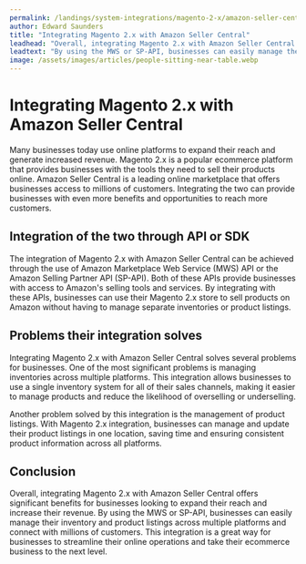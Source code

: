 ```yaml
---
permalink: /landings/system-integrations/magento-2-x/amazon-seller-central
author: Edward Saunders
title: "Integrating Magento 2.x with Amazon Seller Central"
leadhead: "Overall, integrating Magento 2.x with Amazon Seller Central offers significant benefits for businesses looking to expand their reach and increase their revenue"
leadtext: "By using the MWS or SP-API, businesses can easily manage their inventory and product listings across multiple platforms and connect with millions of customers. This integration is a great way for businesses to streamline their online operations and take their ecommerce business to the next level."
image: /assets/images/articles/people-sitting-near-table.webp
---
```

<div class="arttext">	<h1>Integrating Magento 2.x with Amazon Seller Central</h1>
	<p>Many businesses today use online platforms to expand their reach and generate increased revenue. Magento 2.x is a popular ecommerce platform that provides businesses with the tools they need to sell their products online. Amazon Seller Central is a leading online marketplace that offers businesses access to millions of customers. Integrating the two can provide businesses with even more benefits and opportunities to reach more customers.</p>
	<h2>Integration of the two through API or SDK</h2>
	<p>The integration of Magento 2.x with Amazon Seller Central can be achieved through the use of Amazon Marketplace Web Service (MWS) API or the Amazon Selling Partner API (SP-API). Both of these APIs provide businesses with access to Amazon's selling tools and services. By integrating with these APIs, businesses can use their Magento 2.x store to sell products on Amazon without having to manage separate inventories or product listings.</p>
	<h2>Problems their integration solves</h2>
	<p>Integrating Magento 2.x with Amazon Seller Central solves several problems for businesses. One of the most significant problems is managing inventories across multiple platforms. This integration allows businesses to use a single inventory system for all of their sales channels, making it easier to manage products and reduce the likelihood of overselling or underselling.</p>
	<p>Another problem solved by this integration is the management of product listings. With Magento 2.x integration, businesses can manage and update their product listings in one location, saving time and ensuring consistent product information across all platforms.</p>
	<h2>Conclusion</h2>
	<p>Overall, integrating Magento 2.x with Amazon Seller Central offers significant benefits for businesses looking to expand their reach and increase their revenue. By using the MWS or SP-API, businesses can easily manage their inventory and product listings across multiple platforms and connect with millions of customers. This integration is a great way for businesses to streamline their online operations and take their ecommerce business to the next level.</p>
</div>